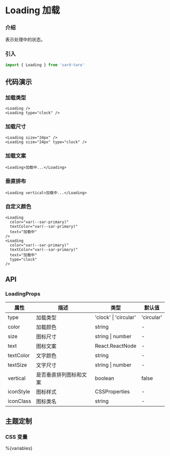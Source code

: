 # Loading 加载

### 介绍

表示处理中的状态。

### 引入

```js
import { Loading } from 'sard-taro'
```

## 代码演示

### 加载类型

```tsx
<Loading />
<Loading type="clock" />
```

### 加载尺寸

```tsx
<Loading size="24px" />
<Loading size="24px" type="clock" />
```

### 加载文案

```tsx
<Loading>加载中...</Loading>
```

### 垂直排布

```tsx
<Loading vertical>加载中...</Loading>
```

### 自定义颜色

```tsx
<Loading
  color="var(--sar-primary)"
  textColor="var(--sar-primary)"
  text="加载中"
/>
<Loading
  color="var(--sar-primary)"
  textColor="var(--sar-primary)"
  text="加载中"
  type="clock"
/>
```

## API

### LoadingProps

| 属性      | 描述                   | 类型                  | 默认值     |
| --------- | ---------------------- | --------------------- | ---------- |
| type      | 加载类型               | 'clock' \| 'circular' | 'circular' |
| color     | 加载颜色               | string                | -          |
| size      | 图标尺寸               | string \| number      | -          |
| text      | 图标文案               | React.ReactNode       | -          |
| textColor | 文字颜色               | string                | -          |
| textSize  | 文字尺寸               | string \| number      | -          |
| vertical  | 是否垂直排列图标和文案 | boolean               | false      |
| iconStyle | 图标样式               | CSSProperties         | -          |
| iconClass | 图标类名               | string                | -          |

## 主题定制

### CSS 变量

%{variables}
